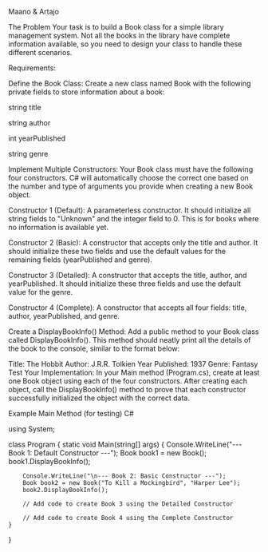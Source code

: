 Maano & Artajo

The Problem
Your task is to build a Book class for a simple library management system. Not all the books in the library have complete information available, so you need to design your class to handle these different scenarios.

Requirements:

Define the Book Class: Create a new class named Book with the following private fields to store information about a book:

string title

string author

int yearPublished

string genre

Implement Multiple Constructors: Your Book class must have the following four constructors. C# will automatically choose the correct one based on the number and type of arguments you provide when creating a new Book object.

Constructor 1 (Default): A parameterless constructor. It should initialize all string fields to "Unknown" and the integer field to 0. This is for books where no information is available yet.

Constructor 2 (Basic): A constructor that accepts only the title and author. It should initialize these two fields and use the default values for the remaining fields (yearPublished and genre).

Constructor 3 (Detailed): A constructor that accepts the title, author, and yearPublished. It should initialize these three fields and use the default value for the genre.

Constructor 4 (Complete): A constructor that accepts all four fields: title, author, yearPublished, and genre.

Create a DisplayBookInfo() Method: Add a public method to your Book class called DisplayBookInfo(). This method should neatly print all the details of the book to the console, similar to the format below:

Title: The Hobbit
Author: J.R.R. Tolkien
Year Published: 1937
Genre: Fantasy
Test Your Implementation: In your Main method (Program.cs), create at least one Book object using each of the four constructors. After creating each object, call the DisplayBookInfo() method to prove that each constructor successfully initialized the object with the correct data.

Example Main Method (for testing)
C#

using System;

class Program
{
    static void Main(string[] args)
    {
        Console.WriteLine("--- Book 1: Default Constructor ---");
        Book book1 = new Book();
        book1.DisplayBookInfo();

        Console.WriteLine("\n--- Book 2: Basic Constructor ---");
        Book book2 = new Book("To Kill a Mockingbird", "Harper Lee");
        book2.DisplayBookInfo();

        // Add code to create Book 3 using the Detailed Constructor

        // Add code to create Book 4 using the Complete Constructor
    }
}
